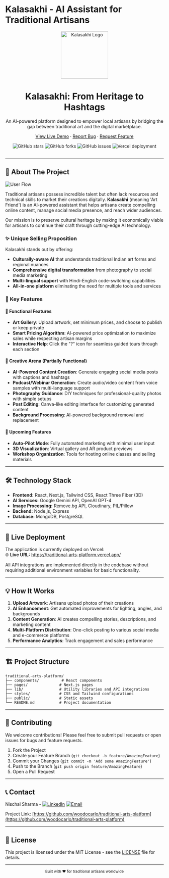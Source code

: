 # Kalasakhi - AI Assistant for Traditional Artisans

<div align="center">
  <img src="https://i.postimg.cc/CxcHHGGp/image.png" alt="Kalasakhi Logo" width="150" />
  <h1>Kalasakhi: From Heritage to Hashtags</h1>
  <p>
    An AI-powered platform designed to empower local artisans by bridging the gap between traditional art and the digital marketplace.
  </p>
  
  <p>
    <a href="https://traditional-arts-platform.vercel.app/">View Live Demo</a>
    ·
    <a href="https://github.com/woodocarlo/traditional-arts-platform/issues">Report Bug</a>
    ·
    <a href="https://github.com/woodocarlo/traditional-arts-platform/issues">Request Feature</a>
  </p>
  
  <div>
    <img src="https://img.shields.io/github/stars/woodocarlo/traditional-arts-platform?style=for-the-badge" alt="GitHub stars" />
    <img src="https://img.shields.io/github/forks/woodocarlo/traditional-arts-platform?style=for-the-badge" alt="GitHub forks" />
    <img src="https://img.shields.io/github/issues/woodocarlo/traditional-arts-platform?style=for-the-badge" alt="GitHub issues" />
    <img src="https://img.shields.io/badge/Deployed-Vercel-success?style=for-the-badge" alt="Vercel deployment" />
  </div>
</div>

<br />

---

## 🎨 About The Project

![User Flow](https://i.postimg.cc/Zq9381Y6/User-uploads-media-1.png)

Traditional artisans possess incredible talent but often lack resources and technical skills to market their creations digitally. **Kalasakhi** (meaning 'Art Friend') is an AI-powered assistant that helps artisans create compelling online content, manage social media presence, and reach wider audiences.

Our mission is to preserve cultural heritage by making it economically viable for artisans to continue their craft through cutting-edge AI technology.

### ✨ Unique Selling Proposition

Kalasakhi stands out by offering:
- **Culturally-aware AI** that understands traditional Indian art forms and regional nuances
- **Comprehensive digital transformation** from photography to social media marketing
- **Multi-lingual support** with Hindi-English code-switching capabilities
- **All-in-one platform** eliminating the need for multiple tools and services

### 🚀 Key Features

#### 🎯 Functional Features
- **Art Gallery**: Upload artwork, set minimum prices, and choose to publish or keep private
- **Smart Pricing Algorithm**: AI-powered price optimization to maximize sales while respecting artisan margins
- **Interactive Help**: Click the "?" icon for seamless guided tours through each section

#### 🎨 Creative Arena (Partially Functional)
- **AI-Powered Content Creation**: Generate engaging social media posts with captions and hashtags
- **Podcast/Webinar Generation**: Create audio/video content from voice samples with multi-language support
- **Photography Guidance**: DIY techniques for professional-quality photos with simple setups
- **Post Editing**: Canva-like editing interface for customizing generated content
- **Background Processing**: AI-powered background removal and replacement

#### 🔮 Upcoming Features
- **Auto-Pilot Mode**: Fully automated marketing with minimal user input
- **3D Visualization**: Virtual gallery and AR product previews
- **Workshop Organization**: Tools for hosting online classes and selling materials

---

## 🛠️ Technology Stack

* **Frontend:** React, Next.js, Tailwind CSS, React Three Fiber (3D)
* **AI Services:** Google Gemini API, OpenAI GPT-4
* **Image Processing:** Remove.bg API, Cloudinary, PIL/Pillow
* **Backend:** Node.js, Express
* **Database:** MongoDB, PostgreSQL

---

## 🚀 Live Deployment

The application is currently deployed on Vercel:  
🌐 **Live URL:** https://traditional-arts-platform.vercel.app/

All API integrations are implemented directly in the codebase without requiring additional environment variables for basic functionality.

---

## 💡 How It Works

1. **Upload Artwork**: Artisans upload photos of their creations
2. **AI Enhancement**: Get automated improvements for lighting, angles, and backgrounds
3. **Content Generation**: AI creates compelling stories, descriptions, and marketing content
4. **Multi-Platform Distribution**: One-click posting to various social media and e-commerce platforms
5. **Performance Analytics**: Track engagement and sales performance

---

## 🏗️ Project Structure

```
traditional-arts-platform/
├── components/          # React components
├── pages/              # Next.js pages
├── lib/                # Utility libraries and API integrations
├── styles/             # CSS and Tailwind configurations
├── public/             # Static assets
└── README.md           # Project documentation
```

---

## 🤝 Contributing

We welcome contributions! Please feel free to submit pull requests or open issues for bugs and feature requests.

1. Fork the Project
2. Create your Feature Branch (`git checkout -b feature/AmazingFeature`)
3. Commit your Changes (`git commit -m 'Add some AmazingFeature'`)
4. Push to the Branch (`git push origin feature/AmazingFeature`)
5. Open a Pull Request

---

## 📞 Contact

Nischal Sharma - 
[![LinkedIn](https://img.shields.io/badge/LinkedIn-0077B5?style=for-the-badge&logo=linkedin&logoColor=white)](https://www.linkedin.com/in/nischal-sharma-49692025b/)
[![Email](https://img.shields.io/badge/Gmail-D14836?style=for-the-badge&logo=gmail&logoColor=white)](mailto:nischalsharma2037@gmail.com)

Project Link: [https://github.com/woodocarlo/traditional-arts-platform](https://github.com/woodocarlo/traditional-arts-platform)

---

## 📜 License

This project is licensed under the MIT License - see the [LICENSE](LICENSE) file for details.

---

<div align="center">
  <sub>Built with ❤️ for traditional artisans worldwide</sub>
</div>
